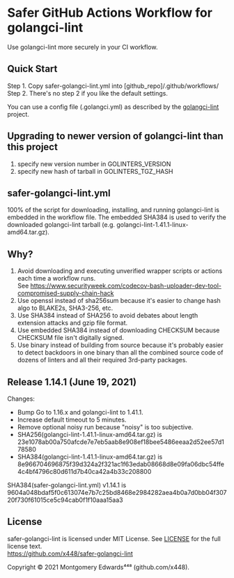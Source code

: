 # Safer GitHub Actions Workflow for golangci-lint

Use golangci-lint more securely in your CI workflow.

## Quick Start
Step 1. Copy safer-golangci-lint.yml into [github_repo]/.github/workflows/  
Step 2. There's no step 2 if you like the default settings.

You can use a config file (.golangci.yml) as described by the [golangci-lint](https://github.com/golangci/golangci-lint) project.

## Upgrading to newer version of golangci-lint than this project
1. specify new version number in GOLINTERS_VERSION
2. specify new hash of tarball in GOLINTERS_TGZ_HASH

## safer-golangci-lint.yml

100% of the script for downloading, installing, and running golangci-lint
is embedded in the workflow file.  The embedded SHA384 is used to verify the 
downloaded golangci-lint tarball (e.g. golangci-lint-1.41.1-linux-amd64.tar.gz). 

## Why?
1. Avoid downloading and executing unverified wrapper scripts or actions each time a workflow runs.  
   See https://www.securityweek.com/codecov-bash-uploader-dev-tool-compromised-supply-chain-hack
2. Use openssl instead of sha256sum because it's easier to change hash algo to BLAKE2s, SHA3-256, etc.
3. Use SHA384 instead of SHA256 to avoid debates about length extension attacks and gzip file format.
4. Use embedded SHA384 instead of downloading CHECKSUM because CHECKSUM file isn't digitally signed.
5. Use binary instead of building from source because it's probably easier to detect backdoors in one binary 
   than all the combined source code of dozens of linters and all their required 3rd-party packages.

## Release 1.14.1 (June 19, 2021)
Changes:  
  - Bump Go to 1.16.x and golangci-lint to 1.41.1.
  - Increase default timeout to 5 minutes.
  - Remove optional noisy run because "noisy" is too subjective.
  - SHA256(golangci-lint-1.41.1-linux-amd64.tar.gz) is 23e1078ab00a750afcde7e7eb5aab8e908ef18bee5486eeaa2d52ee57d178580
  - SHA384(golangci-lint-1.41.1-linux-amd64.tar.gz) is 8e966704696875f39d324a2f321ac1f63edab08668d8e09fa06dbc54ffe4c4bf4796c80d611d7b40ca42a4b33c208800

SHA384(safer-golangci-lint.yml) v1.14.1 is  
9604a048bdaf5f0c613074e7b7c25bd8468e2984282aea4b0a7d0bb04f30720f730f61015ce5c94cab0f1f10aaa15aa3

## License
safer-golangci-lint is licensed under MIT License.  See [LICENSE](LICENSE) for the full license text.  
https://github.com/x448/safer-golangci-lint

Copyright © 2021 Montgomery Edwards⁴⁴⁸ (github.com/x448).
